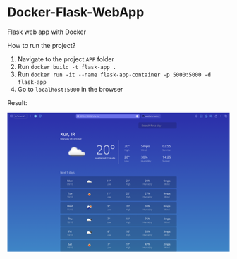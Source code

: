 # Docker-Flask-WebApp
Flask web app with Docker

How to run the project?

1) Navigate to the project `APP` folder
1) Run `docker build -t flask-app .`
2) Run `docker run -it --name flask-app-container -p 5000:5000 -d flask-app`
3) Go to `localhost:5000` in the browser

Result:

<img width="958" alt="image" src="docs/assets/gui.png">
